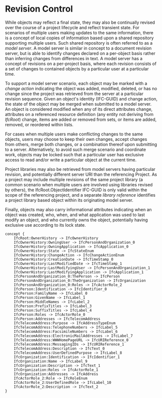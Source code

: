 Revision Control
================

While objects may reflect a final state, they may also be continually revised over the course of a project lifecycle and reflect transient state. For scenarios of multiple users making updates to the same information, there is a concept of local copies of information based upon a shared repository supporting multiple users. Such shared repository is often referred to as a _model server_. A model server is similar in concept to a document revision server, but is able to identify changes declared on a per-object basis rather than inferring changes from differences in text. A model server has a concept of revisions on a per-project basis, where each revision consists of a set of changes to contained objects by a particular user at a particular time.

To support a model server scenario, each object may be marked with a _change action_ indicating the object was added, modified, deleted, or has no change since the project was retrieved from the server at a particular revision sequence. Given an object's identity (IFC-GUID) and change action, the state of the object may be merged when submitted to a model server. An object is considered modified when any of its direct attributes change, attributes on a referenced resource definition (any entity not deriving from _IfcRoot_) change, items are added or removed from sets, or items are added, removed, or reordered within lists.

For cases when multiple users make conflicting changes to the same objects, users may choose to keep their own changes, accept changes from others, merge both changes, or a combination thereof upon submitting to a server. Alternatively, to avoid such merge scenario and coordinate work, objects may be locked such that a particular user has exclusive access to read and/or write a particular object at the current time.

Project libraries may also be retrieved from model servers having particular revision, and potentially different server URI than the referencing Project. As a project may include multiple revisions of the same project library (a common scenario when multiple users are involved using libraries revised by others), the IfcRoot.ObjectIdentifier IFC-GUID is only valid within the scope of the referencing project, and a separate _library reference_ identifies a project library based object within its originating model server.

Finally, objects may also carry informational attributes indicating when an object was created, who, when, and what application was used to last modify an object, and who currently owns the object, potentially having exclusive use according to its lock state.

```
concept {
    IfcRoot:OwnerHistory -> IfcOwnerHistory
    IfcOwnerHistory:OwningUser -> IfcPersonAndOrganization_0
    IfcOwnerHistory:OwningApplication -> IfcApplication_0
    IfcOwnerHistory:State -> IfcStateEnum
    IfcOwnerHistory:ChangeAction -> IfcChangeActionEnum
    IfcOwnerHistory:CreationDate -> IfcTimeStamp_0
    IfcOwnerHistory:LastModifiedDate -> IfcTimeStamp_1
    IfcOwnerHistory:LastModifyingUser -> IfcPersonAndOrganization_1
    IfcOwnerHistory:LastModifyingApplication -> IfcApplication_1
    IfcPersonAndOrganization_0:ThePerson -> IfcPerson
    IfcPersonAndOrganization_0:TheOrganization -> IfcOrganization
    IfcPersonAndOrganization_0:Roles -> IfcActorRole_2
    IfcPerson:Identification -> IfcIdentifier_0
    IfcPerson:FamilyName -> IfcLabel_0
    IfcPerson:GivenName -> IfcLabel_1
    IfcPerson:MiddleNames -> IfcLabel_2
    IfcPerson:PrefixTitles -> IfcLabel_3
    IfcPerson:SuffixTitles -> IfcLabel_4
    IfcPerson:Roles -> IfcActorRole_0
    IfcPerson:Addresses -> IfcTelecomAddress
    IfcTelecomAddress:Purpose -> IfcAddressTypeEnum
    IfcTelecomAddress:TelephoneNumbers -> IfcLabel_5
    IfcTelecomAddress:FacsimileNumbers -> IfcLabel_6
    IfcTelecomAddress:ElectronicMailAddresses -> IfcLabel_7
    IfcTelecomAddress:WWWHomePageURL -> IfcURIReference_0
    IfcTelecomAddress:MessagingIDs -> IfcURIReference_1
    IfcTelecomAddress:Description -> IfcText_0
    IfcTelecomAddress:UserDefinedPurpose -> IfcLabel_8
    IfcOrganization:Identification -> IfcIdentifier_1
    IfcOrganization:Name -> IfcLabel_9
    IfcOrganization:Description -> IfcText_1
    IfcOrganization:Roles -> IfcActorRole_1
    IfcOrganization:Addresses -> IfcAddress
    IfcActorRole_2:Role -> IfcRoleEnum
    IfcActorRole_2:UserDefinedRole -> IfcLabel_10
    IfcActorRole_2:Description -> IfcText_2
}
```
